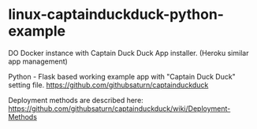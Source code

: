 # linux-captainduckduck-python-example
DO Docker instance with Captain Duck Duck App installer. (Heroku similar app management)

Python - Flask based working example app with "Captain Duck Duck" setting file.
https://github.com/githubsaturn/captainduckduck

Deployment methods are described here:
https://github.com/githubsaturn/captainduckduck/wiki/Deployment-Methods


